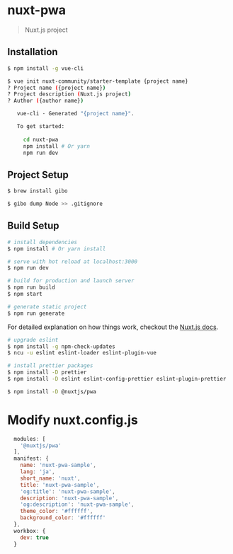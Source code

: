 # nuxt-pwa

> Nuxt.js project

## Installation

``` bash
$ npm install -g vue-cli

$ vue init nuxt-community/starter-template {project name}
? Project name ({project name}) 
? Project description (Nuxt.js project)
? Author ({author name}) 

   vue-cli · Generated "{project name}".

   To get started:
   
     cd nuxt-pwa
     npm install # Or yarn
     npm run dev
```

## Project Setup

``` bash
$ brew install gibo

$ gibo dump Node >> .gitignore
```

## Build Setup

``` bash
# install dependencies
$ npm install # Or yarn install

# serve with hot reload at localhost:3000
$ npm run dev

# build for production and launch server
$ npm run build
$ npm start

# generate static project
$ npm run generate
```

For detailed explanation on how things work, checkout the [Nuxt.js docs](https://github.com/nuxt/nuxt.js).

``` bash
# upgrade eslint
$ npm install -g npm-check-updates
$ ncu -u eslint eslint-loader eslint-plugin-vue

# install prettier packages
$ npm install -D prettier
$ npm install -D eslint eslint-config-prettier eslint-plugin-prettier
```

``` bash
$ npm install -D @nuxtjs/pwa
```
# Modify nuxt.config.js
``` js
  modules: [
    '@nuxtjs/pwa'
  ],
  manifest: {
    name: 'nuxt-pwa-sample',
    lang: 'ja',
    short_name: 'nuxt',
    title: 'nuxt-pwa-sample',
    'og:title': 'nuxt-pwa-sample',
    description: 'nuxt-pwa-sample',
    'og:description': 'nuxt-pwa-sample',
    theme_color: '#ffffff',
    background_color: '#ffffff'
  },
  workbox: {
    dev: true
  }
```
